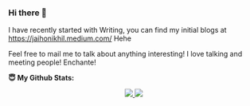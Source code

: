 ### Hi there 👋


I have recently started with Writing, you can find my initial blogs at https://jaihonikhil.medium.com/ Hehe 

Feel free to mail me to talk about anything interesting! I love talking and meeting people! Enchante!


<!--
**jaihonikhil/jaihonikhil** is a ✨ _special_ ✨ repository because its `README.md` (this file) appears on your GitHub profile.

Here are some ideas to get you started:

- 🔭 I’m currently working on ...
- 🌱 I’m currently learning ...
- 👯 I’m looking to collaborate on ...
- 🤔 I’m looking for help with ...
- 💬 Ask me about ...
- 📫 How to reach me: ...
- 😄 Pronouns: ...
- ⚡ Fun fact: ...
-->
**😇 <b>My Github Stats</b>:**
<br>
<p align = "center">
  <a href="https://github.com/jaihonikhil">
    <img src = "https://github-readme-stats.vercel.app/api?username=jaihonikhil&show_icons=true&theme=radical&line_height=27&include_all_commits=false">
  </a>
  <a href="https://github.com/bislara">
    <img src = "https://github-readme-stats.vercel.app/api/top-langs/?username=jaihonikhil&theme=radical&hide=jupyter%20notebook&layout=compact&langs_count=8">
  </a>
</p>
